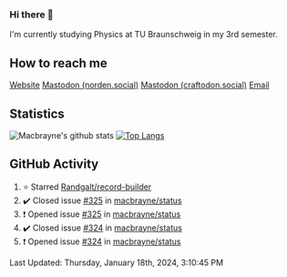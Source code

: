 ### Hi there 👋
I'm currently studying Physics at TU Braunschweig in my 3rd semester.

## How to reach me
[Website](https://florentin-schleuss.de)
<a rel="me" href="https://norden.social/@florentin">Mastodon (norden.social)</a>
<a rel="me" href="https://craftodon.social/@frodolon">Mastodon (craftodon.social)</a>
[Email](mailto:hello@macbrayne.de)

## Statistics
![Macbrayne's github stats](https://github-readme-stats.vercel.app/api?username=macbrayne&count_private=true&show_icons=true&hide_rank=true&custom_title=macbrayne's%20GitHub%20Stats)
[![Top Langs](https://github-readme-stats.vercel.app/api/top-langs/?username=macbrayne&exclude_repo=liftron&layout=compact)](https://github.com/anuraghazra/github-readme-stats)
## GitHub Activity

<!--RECENT_ACTIVITY:start-->
1. ⭐ Starred [Randgalt/record-builder](https://github.com/Randgalt/record-builder)
2. ✔️ Closed issue [#325](https://github.com/macbrayne/status/issues/325) in [macbrayne/status](https://github.com/macbrayne/status)
3. ❗️ Opened issue [#325](https://github.com/macbrayne/status/issues/325) in [macbrayne/status](https://github.com/macbrayne/status)
4. ✔️ Closed issue [#324](https://github.com/macbrayne/status/issues/324) in [macbrayne/status](https://github.com/macbrayne/status)
5. ❗️ Opened issue [#324](https://github.com/macbrayne/status/issues/324) in [macbrayne/status](https://github.com/macbrayne/status)
<!--RECENT_ACTIVITY:end-->

<!--RECENT_ACTIVITY:last_update-->
Last Updated: Thursday, January 18th, 2024, 3:10:45 PM
<!--RECENT_ACTIVITY:last_update_end-->


<!--
**macbrayne/macbrayne** is a ✨ _special_ ✨ repository because its `README.md` (this file) appears on your GitHub profile.

Here are some ideas to get you started:

- 🔭 I’m currently working on ...
- 🌱 I’m currently learning ...
- 👯 I’m looking to collaborate on ...
- 🤔 I’m looking for help with ...
- 💬 Ask me about ...
- 📫 How to reach me: ...
- 😄 Pronouns: ...
- ⚡ Fun fact: ...
-->
